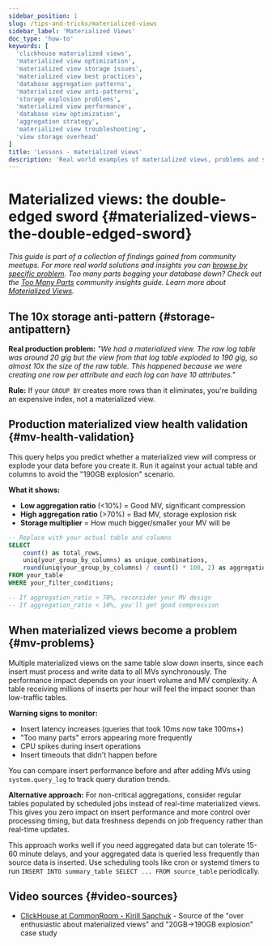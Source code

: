 ```yaml
---
sidebar_position: 1
slug: /tips-and-tricks/materialized-views
sidebar_label: 'Materialized Views'
doc_type: 'how-to'
keywords: [
  'clickhouse materialized views',
  'materialized view optimization',
  'materialized view storage issues',
  'materialized view best practices',
  'database aggregation patterns',
  'materialized view anti-patterns',
  'storage explosion problems',
  'materialized view performance',
  'database view optimization',
  'aggregation strategy',
  'materialized view troubleshooting',
  'view storage overhead'
]
title: 'Lessons - materialized views'
description: 'Real world examples of materialized views, problems and solutions'
---
```


# Materialized views: the double-edged sword {#materialized-views-the-double-edged-sword}

*This guide is part of a collection of findings gained from community meetups. For more real world solutions and insights you can [browse by specific problem](./community-wisdom.md).*
*Too many parts bogging your database down? Check out the [Too Many Parts](./too-many-parts.md) community insights guide.*
*Learn more about [Materialized Views](/materialized-views).*

## The 10x storage anti-pattern {#storage-antipattern}

**Real production problem:** *"We had a materialized view. The raw log table was around 20 gig but the view from that log table exploded to 190 gig, so almost 10x the size of the raw table. This happened because we were creating one row per attribute and each log can have 10 attributes."*

**Rule:** If your `GROUP BY` creates more rows than it eliminates, you're building an expensive index, not a materialized view.

## Production materialized view health validation {#mv-health-validation}

This query helps you predict whether a materialized view will compress or explode your data before you create it. Run it against your actual table and columns to avoid the "190GB explosion" scenario.

**What it shows:**
- **Low aggregation ratio** (\<10%) = Good MV, significant compression
- **High aggregation ratio** (\>70%) = Bad MV, storage explosion risk
- **Storage multiplier** = How much bigger/smaller your MV will be

```sql
-- Replace with your actual table and columns
SELECT 
    count() as total_rows,
    uniq(your_group_by_columns) as unique_combinations,
    round(uniq(your_group_by_columns) / count() * 100, 2) as aggregation_ratio
FROM your_table
WHERE your_filter_conditions;

-- If aggregation_ratio > 70%, reconsider your MV design
-- If aggregation_ratio < 10%, you'll get good compression
```

## When materialized views become a problem {#mv-problems}

Multiple materialized views on the same table slow down inserts, since each insert must process and write data to all MVs synchronously. The performance impact depends on your insert volume and MV complexity. A table receiving millions of inserts per hour will feel the impact sooner than low-traffic tables.

**Warning signs to monitor:**
- Insert latency increases (queries that took 10ms now take 100ms+)
- "Too many parts" errors appearing more frequently 
- CPU spikes during insert operations
- Insert timeouts that didn't happen before

You can compare insert performance before and after adding MVs using `system.query_log` to track query duration trends.

**Alternative approach:** For non-critical aggregations, consider regular tables populated by scheduled jobs instead of real-time materialized views. This gives you zero impact on insert performance and more control over processing timing, but data freshness depends on job frequency rather than real-time updates.

This approach works well if you need aggregated data but can tolerate 15-60 minute delays, and your aggregated data is queried less frequently than source data is inserted. Use scheduling tools like cron or systemd timers to run `INSERT INTO summary_table SELECT ... FROM source_table` periodically.

## Video sources {#video-sources}
- [ClickHouse at CommonRoom - Kirill Sapchuk](https://www.youtube.com/watch?v=liTgGiTuhJE) - Source of the "over enthusiastic about materialized views" and "20GB→190GB explosion" case study